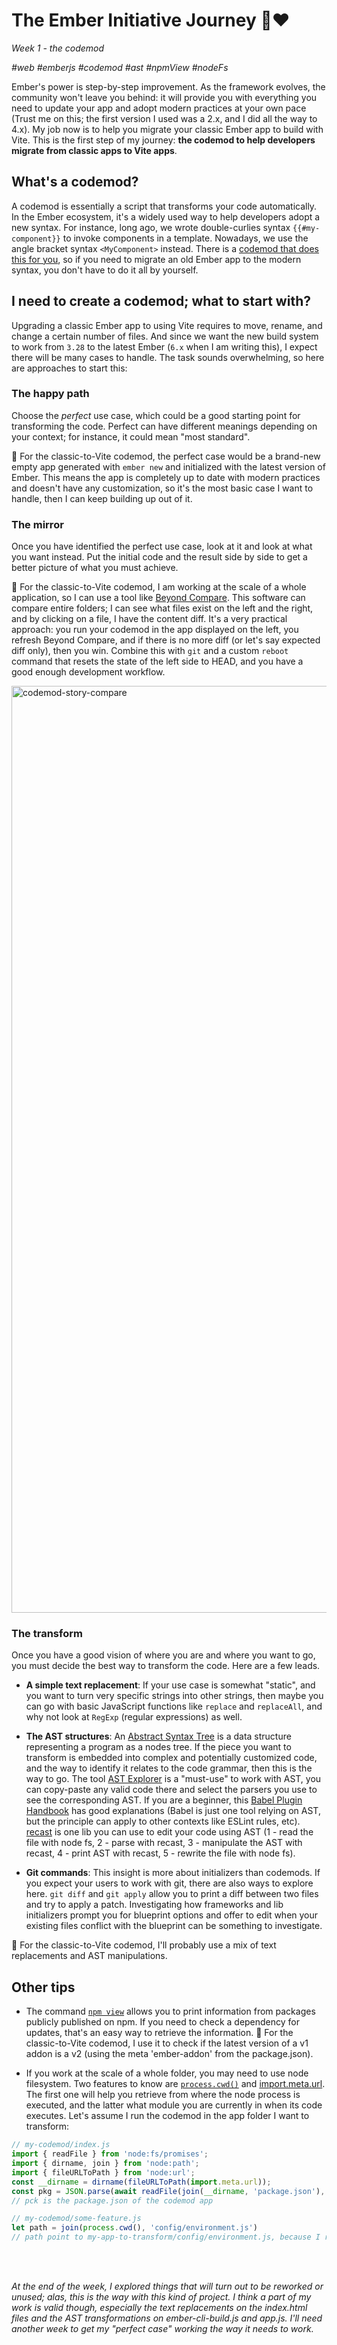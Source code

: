 # The Ember Initiative Journey 🐹❤️

_Week 1 - the codemod_

_#web #emberjs #codemod #ast #npmView #nodeFs_

Ember's power is step-by-step improvement. As the framework evolves, the community won't leave you behind: it will provide you with everything you need to update your app and adopt modern practices at your own pace (Trust me on this; the first version I used was a 2.x, and I did all the way to 4.x). My job now is to help you migrate your classic Ember app to build with Vite. This is the first step of my journey: **the codemod to help developers migrate from classic apps to Vite apps**.

## What's a codemod?

A codemod is essentially a script that transforms your code automatically. In the Ember ecosystem, it's a widely used way to help developers adopt a new syntax. For instance, long ago, we wrote double-curlies syntax `{{#my-component}}` to invoke components in a template. Nowadays, we use the angle bracket syntax `<MyComponent>` instead. There is a [codemod that does this for you](https://github.com/ember-codemods/ember-angle-brackets-codemod), so if you need to migrate an old Ember app to the modern syntax, you don't have to do it all by yourself.

## I need to create a codemod; what to start with?

Upgrading a classic Ember app to using Vite requires to move, rename, and change a certain number of files. And since we want the new build system to work from `3.28` to the latest Ember (`6.x` when I am writing this), I expect there will be many cases to handle. The task sounds overwhelming, so here are approaches to start this:

### The happy path

Choose the _perfect_ use case, which could be a good starting point for transforming the code. Perfect can have different meanings depending on your context; for instance, it could mean "most standard".

🐹 For the classic-to-Vite codemod, the perfect case would be a brand-new empty app generated with `ember new` and initialized with the latest version of Ember. This means the app is completely up to date with modern practices and doesn't have any customization, so it's the most basic case I want to handle, then I can keep building up out of it.

### The mirror

Once you have identified the perfect use case, look at it and look at what you want instead. Put the initial code and the result side by side to get a better picture of what you must achieve. 

🐹 For the classic-to-Vite codemod, I am working at the scale of a whole application, so I can use a tool like [Beyond Compare](https://www.scootersoftware.com/). This software can compare entire folders; I can see what files exist on the left and the right, and by clicking on a file, I have the content diff. It's a very practical approach: you run your codemod in the app displayed on the left, you refresh Beyond Compare, and if there is no more diff (or let's say expected diff only), then you win. Combine this with `git` and a custom `reboot` command that resets the state of the left side to HEAD, and you have a good enough development workflow. 

<img width="1483" alt="codemod-story-compare" src="https://github.com/user-attachments/assets/0cd8b8af-4f5c-4892-9d6b-bb0cf85df16e" />

### The transform

Once you have a good vision of where you are and where you want to go, you must decide the best way to transform the code. Here are a few leads.

- **A simple text replacement**: If your use case is somewhat "static", and you want to turn very specific strings into other strings, then maybe you can go with basic JavaScript functions like `replace` and `replaceAll`, and why not look at `RegExp` (regular expressions) as well.

- **The AST structures**: An [Abstract Syntax Tree](https://en.wikipedia.org/wiki/Abstract_syntax_tree) is a data structure representing a program as a nodes tree. If the piece you want to transform is embedded into complex and potentially customized code, and the way to identify it relates to the code grammar, then this is the way to go. The tool [AST Explorer](https://astexplorer.net) is a "must-use" to work with AST, you can copy-paste any valid code there and select the parsers you use to see the corresponding AST. If you are a beginner, this [Babel Plugin Handbook](https://github.com/jamiebuilds/babel-handbook/blob/master/translations/en/plugin-handbook.md#toc-introduction) has good explanations (Babel is just one tool relying on AST, but the principle can apply to other contexts like ESLint rules, etc). [recast](https://github.com/benjamn/recast) is one lib you can use to edit your code using AST (1 - read the file with node fs, 2 - parse with recast, 3 - manipulate the AST with recast, 4 - print AST with recast, 5 - rewrite the file with node fs). 

- **Git commands**: This insight is more about initializers than codemods. If you expect your users to work with git, there are also ways to explore here. `git diff` and `git apply` allow you to print a diff between two files and try to apply a patch. Investigating how frameworks and lib initializers prompt you for blueprint options and offer to edit when your existing files conflict with the blueprint can be something to investigate.

🐹 For the classic-to-Vite codemod, I'll probably use a mix of text replacements and AST manipulations.

## Other tips

- The command [`npm view`](https://docs.npmjs.com/cli/v7/commands/npm-view) allows you to print information from packages publicly published on npm. If you need to check a dependency for updates, that's an easy way to retrieve the information. 🐹 For the classic-to-Vite codemod, I use it to check if the latest version of a v1 addon is a v2 (using the meta 'ember-addon' from the package.json).

- If you work at the scale of a whole folder, you may need to use node filesystem. Two features to know are [`process.cwd()`](https://nodejs.org/docs/latest/api/process.html#processcwd) and [import.meta.url](https://nodejs.org/docs/latest-v15.x/api/esm.html#esm_import_meta_url). The first one will help you retrieve from where the node process is executed, and the latter what module you are currently in when its code executes. Let's assume I run the codemod in the app folder I want to transform:
```js
// my-codemod/index.js
import { readFile } from 'node:fs/promises';
import { dirname, join } from 'node:path';
import { fileURLToPath } from 'node:url';
const __dirname = dirname(fileURLToPath(import.meta.url));
const pkg = JSON.parse(await readFile(join(__dirname, 'package.json'), 'utf8'));
// pck is the package.json of the codemod app

// my-codemod/some-feature.js
let path = join(process.cwd(), 'config/environment.js')
// path point to my-app-to-transform/config/environment.js, because I run the codemod in my-app-to-transform folder
```

<br />
<br />

_At the end of the week, I explored things that will turn out to be reworked or unused; alas, this is the way with this kind of project. I think a part of my work is valid though, especially the text replacements on the index.html files and the AST transformations on ember-cli-build.js and app.js. I'll need another week to get my "perfect case" working the way it needs to work._
